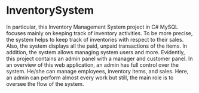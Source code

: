 # InventorySystem
In particular, this Inventory Management System project in C# MySQL focuses mainly on keeping track of inventory activities.
To be more precise, the system helps to keep track of inventories with respect to their sales. Also, the system displays all the paid, unpaid transactions of the items.
In addition, the system allows managing system users and more. Evidently, this project contains an admin panel with a manager and customer panel.
In an overview of this web application, an admin has full control over the system. He/she can manage employees, inventory items, and sales. 
Here, an admin can perform almost every work but still, the main role is to oversee the flow of the system.

